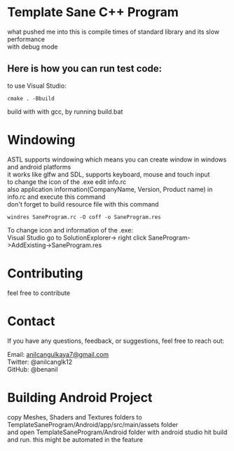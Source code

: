 
# Template Sane C++ Program

what pushed me into this is compile times of standard library and its slow performance <br>
with debug mode<br>
## Here is how you can run test code:
to use Visual Studio:
```
cmake . -Bbuild
```
build with with gcc, by running build.bat
# Windowing
ASTL supports windowing which means you can create window in windows and android platforms <br>
it works like glfw and SDL, supports keyboard, mouse and touch input <br>
to change the icon of the .exe edit info.rc <br>
also application information(CompanyName, Version, Product name) in info.rc and execute this command <br>
don't forget to build resource file with this command <br>
```
windres SaneProgram.rc -O coff -o SaneProgram.res
```
To change icon and information of the .exe: <br>
Visual Studio go to SolutionExplorer-> right click SaneProgram->AddExisting->SaneProgram.res
# Contributing

feel free to contribute

# Contact
If you have any questions, feedback, or suggestions, feel free to reach out:<br>

Email: anilcangulkaya7@gmail.com<br>
Twitter: @anilcanglk12<br>
GitHub: @benanil<br>

# Building Android Project
copy Meshes, Shaders and Textures folders to TemplateSaneProgram/Android/app/src/main/assets folder <br>
and open TemplateSaneProgram/Android folder with android studio hit build and run.
this might be automated in the feature
